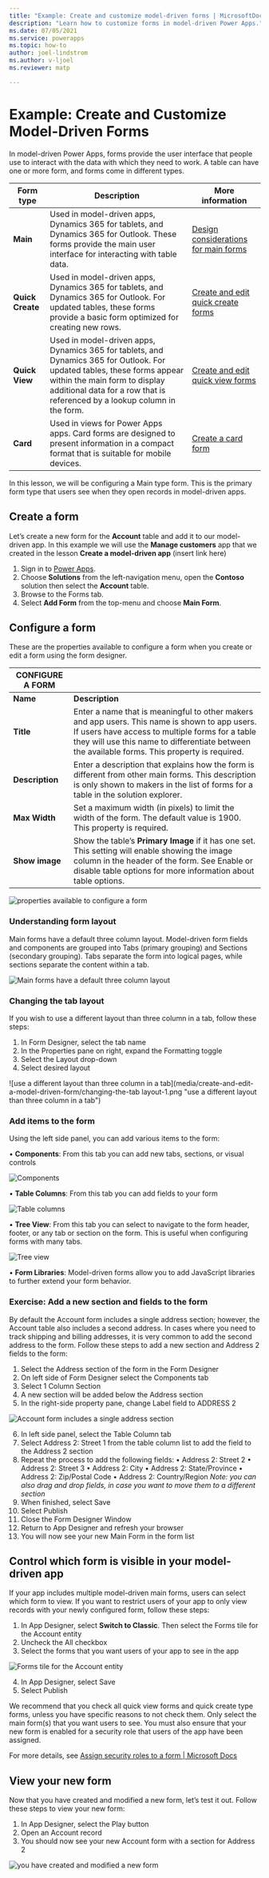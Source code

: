```yaml
---
title: "Example: Create and customize model-driven forms | MicrosoftDocs"
description: "Learn how to customize forms in model-driven Power Apps."
ms.date: 07/05/2021
ms.service: powerapps
ms.topic: how-to
author: joel-lindstrom
ms.author: v-ljoel
ms.reviewer: matp

---
```


# Example: Create and Customize Model-Driven Forms

In model-driven Power Apps, forms provide the user interface that people use to interact with the data with which they need to work. A table can have one or more form, and forms come in different types.

| **Form type**    | **Description**                                                                                                                                                                                                                         | **More information**                                                                                                                        |
|------------------|-----------------------------------------------------------------------------------------------------------------------------------------------------------------------------------------------------------------------------------------|---------------------------------------------------------------------------------------------------------------------------------------------|
| **Main**         | Used in model-driven apps, Dynamics 365 for tablets, and Dynamics 365 for Outlook.  These forms provide the main user interface for interacting with table data.                                                                        | [Design considerations for main forms](https://docs.microsoft.com/powerapps/maker/model-driven-apps/design-considerations-main-forms) |
| **Quick Create** | Used in model-driven apps, Dynamics 365 for tablets, and Dynamics 365 for Outlook.  For updated tables, these forms provide a basic form optimized for creating new rows.                                                               | [Create and edit quick create forms](https://docs.microsoft.com/powerapps/maker/model-driven-apps/create-edit-quick-view-forms)       |
| **Quick View**   | Used in model-driven apps, Dynamics 365 for tablets, and Dynamics 365 for Outlook.  For updated tables, these forms appear within the main form to display additional data for a row that is referenced by a lookup column in the form. | [Create and edit quick view forms](https://docs.microsoft.com/powerapps/maker/model-driven-apps/create-edit-quick-view-forms)         |
| **Card**         | Used in views for Power Apps apps. Card forms are designed to present information in a compact format that is suitable for mobile devices.                                                                                              | [Create a card form](https://docs.microsoft.com/powerapps/maker/model-driven-apps/create-card-forms)                                  |

In this lesson, we will be configuring a Main type form. This is the primary form type that users see when they open records in model-driven apps.

## Create a form

Let’s create a new form for the **Account** table and add it to our model-driven app. In this example we will use the **Manage customers** app that we created in the lesson **Create a model-driven app** (insert link here)

1.  Sign in to [Power Apps](https://make.powerapps.com/?utm_source=padocs&utm_medium=linkinadoc&utm_campaign=referralsfromdoc).
2.  Choose **Solutions** from the left-navigation menu, open the **Contoso** solution then select the **Account** table.
3.  Browse to the Forms tab.
4.  Select **Add Form** from the top-menu and choose **Main Form**.

## Configure a form

These are the properties available to configure a form when you create or edit a
form using the form designer.

| **CONFIGURE A FORM** |                                                                                                                                                                                                                                                      |
|----------------------|------------------------------------------------------------------------------------------------------------------------------------------------------------------------------------------------------------------------------------------------------|
| **Name**             | **Description**                                                                                                                                                                                                                                      |
| **Title**            | Enter a name that is meaningful to other makers and app users. This name is shown to app users. If users have access to multiple forms for a table they will use this name to differentiate between the available forms.  This property is required. |
| **Description**      | Enter a description that explains how the form is different from other main forms. This description is only shown to makers in the list of forms for a table in the solution explorer.                                                               |
| **Max Width**        | Set a maximum width (in pixels) to limit the width of the form. The default value is 1900.  This property is required.                                                                                                                               |
| **Show image**       | Show the table’s **Primary Image** if it has one set. This setting will enable showing the image column in the header of the form.  See Enable or disable table options for more information about table options.                                    |

![properties available to configure a form](media/create-and-edit-a-model-driven-form/configure-a-form-1.png "properties available to configure a form")

### Understanding form layout

Main forms have a default three column layout. Model-driven form fields and components are grouped into Tabs (primary grouping) and Sections (secondary grouping). Tabs separate the form into logical pages, while sections separate the content within a tab. 

![Main forms have a default three column layout](media\create-and-edit-a-model-driven-form/configure-a-form-2.png "Main forms have a default three column layout")

### Changing the tab layout
If you wish to use a different layout than three column in a tab, follow these steps:

1.	In Form Designer, select the tab name
2.	In the Properties pane on right, expand the Formatting  toggle
3.	Select the Layout drop-down
4.	Select desired layout 

![use a different layout than three column in a tab](media/create-and-edit-a-model-driven-form/changing-the-tab layout-1.png "use a different layout than three column in a tab")

### Add items to the form
Using the left side panel, you can add various items to the form:

•	**Components**: From this tab you can add new tabs, sections, or visual controls

![Components](media/create-and-edit-a-model-driven-form/add-items-to-the-form-1.png "")

•	**Table Columns**: From this tab you can add fields to your form

![Table columns](media/create-and-edit-a-model-driven-form/add-items-to-the-form-2.png "")

•	**Tree View**: From this tab you can select to navigate to the form header, footer, or any tab or section on the form. This is useful when configuring forms with many tabs.

![Tree view](media/create-and-edit-a-model-driven-form/add-items-to-the-form-3.png "")

•	**Form Libraries**: Model-driven forms allow you to add JavaScript libraries to further extend your form behavior.  

### Exercise: Add a new section and fields to the form

By default the Account form includes a single address section; however, the Account table also includes a second address. In cases where  you need to track shipping and billing addresses, it is very common to add the second address to the form. Follow these steps to add a new section and Address 2 fields to the form:

1.	Select the Address section of the form in the Form Designer
2.	On left side of Form Designer select the Components tab
3.	Select 1 Column Section
4.	A new section will be added below the Address section
5.	In the right-side property pane, change Label field to ADDRESS 2

![Account form includes a single address section](media/create-and-edit-a-model-driven-form/add-a-new-section-and-fields-to-the-form-1.png "Account form includes a single address section")

6.	In left side panel, select the Table Column tab
7.	Select Address 2: Street 1 from the table column list to add the field to the Address 2 section
8.	Repeat the process to add the following fields:
•	Address 2: Street 2
•	Address 2: Street 3
•	Address 2: City
•	Address 2: State/Province
•	Address 2: Zip/Postal Code
•	Address 2: Country/Region
*Note: you can also drag and drop fields, in case you want to move them to a different section*
9.  When finished, select Save
10.	Select Publish
11.	Close the Form Designer Window
12.	Return to App Designer and refresh your browser
13.	You will now see your new Main Form in the form list

## Control which form is visible in your model-driven app

If your app includes multiple model-driven main forms, users can select which form to view. If you want to restrict users of your app to only view records with your newly configured form, follow these steps:

1.	In App Designer, select **Switch to Classic**.  Then select the Forms tile for the Account entity
2.	Uncheck the All checkbox
3.	Select the forms that you want users of your app to see in the app

![Forms tile for the Account entity](media/create-and-edit-a-model-driven-form/add-a-new-section-and-fields-to-the-form-2.png "Forms tile for the Account entity")

4.	In App Designer, select Save
5.	Select Publish

We recommend that you check all quick view forms and quick create type forms, unless you have specific reasons to not check them. Only select the main form(s) that you want users to see. You must also ensure that your new form is enabled for a security role that users of the app have been assigned.

For more details, see [Assign security roles to a form | Microsoft Docs](https://docs.microsoft.com/dynamics365/customerengagement/on-premises/admin/assign-security-roles-form)

## View your new form
Now that you have created and modified a new form, let’s test it out. Follow these steps to view your new form:

1.	In App Designer, select the Play button
2.	Open an Account record
3.	You should now see your new Account form with a section for Address 2

![you have created and modified a new form](media/create-and-edit-a-model-driven-form/add-a-new-section-and-fields-to-the-form-3.png "you have created and modified a new form")